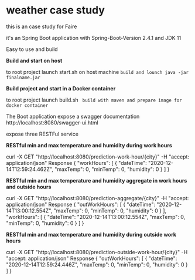 # weather case study
this is an case study for Faire 

it's an Spring Boot application with Spring-Boot-Version 2.4.1 and JDK 11

Easy to use and build


**Build and start on host**

to root project launch start.sh on host machine `build and lounch java -jar finalname.jar `

**Build project and start in a Docker container**

to root project launch build.sh `` build with maven and prepare image for docker container``


The Boot application expose a swagger documentation http://localhost:8080/swagger-ui.html

expose three RESTFul service

**RESTful min and max temperature and humidity during work hours**

curl -X GET "http://localhost:8080/prediction-work-hour/{city}" -H  "accept: application/json"
Response
{
    "workHours": [
    {
    "dateTime": "2020-12-14T12:59:24.462Z",
    "maxTemp": 0,
    "minTemp": 0,
    "humidity": 0
    }
    ]
}

**RESTful min and max temperature and humidity aggregate in work hours and outside hours**

curl -X GET "http://localhost:8080/prediction-aggregate/{city}" -H  "accept: application/json"
Response
{
"outWorkHours": [
{
"dateTime": "2020-12-14T13:00:12.554Z",
"maxTemp": 0,
"minTemp": 0,
"humidity": 0
}
],
"workHours": [
{
"dateTime": "2020-12-14T13:00:12.554Z",
"maxTemp": 0,
"minTemp": 0,
"humidity": 0
}
]
}

**RESTful min and max temperature and humidity during outside work hours**

curl -X GET "http://localhost:8080/prediction-outside-work-hour/{city}" -H  "accept: application/json"
Response
{
"outWorkHours": [
{
"dateTime": "2020-12-14T12:59:24.446Z",
"maxTemp": 0,
"minTemp": 0,
"humidity": 0
}
]
}

